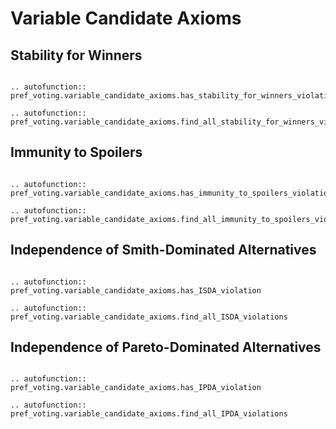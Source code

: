 Variable Candidate Axioms
==========


## Stability for Winners

```{eval-rst}

.. autofunction:: pref_voting.variable_candidate_axioms.has_stability_for_winners_violation

.. autofunction:: pref_voting.variable_candidate_axioms.find_all_stability_for_winners_violations

```

## Immunity to Spoilers

```{eval-rst}

.. autofunction:: pref_voting.variable_candidate_axioms.has_immunity_to_spoilers_violation

.. autofunction:: pref_voting.variable_candidate_axioms.find_all_immunity_to_spoilers_violations

```

## Independence of Smith-Dominated Alternatives

```{eval-rst}

.. autofunction:: pref_voting.variable_candidate_axioms.has_ISDA_violation

.. autofunction:: pref_voting.variable_candidate_axioms.find_all_ISDA_violations

```

## Independence of Pareto-Dominated Alternatives

```{eval-rst}

.. autofunction:: pref_voting.variable_candidate_axioms.has_IPDA_violation

.. autofunction:: pref_voting.variable_candidate_axioms.find_all_IPDA_violations

```